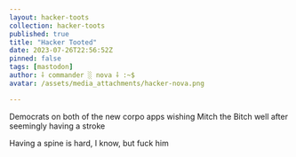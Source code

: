 ```yaml
---
layout: hacker-toots
collection: hacker-toots
published: true
title: "Hacker Tooted"
date: 2023-07-26T22:56:52Z
pinned: false
tags: [mastodon]
author: ⸸ commander ░ nova ⸸ :~$
avatar: /assets/media_attachments/hacker-nova.png

---
```


<p>Democrats on both of the new corpo apps wishing Mitch the Bitch well after seemingly having a stroke</p><p>Having a spine is hard, I know, but fuck him</p>


